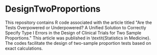 # DesignTwoProportions

This repository contains R code associated with the article titled "Are the Tests Overpowered or Underpowered? A Unified Solution to Correctly Specify Type I Errors in the Design of Clinical Trials for Two Sample Proportions." This article was published in \textit{Statistics in Medicine}. The codes facilitate the design of two-sample proportion tests based on exact calculations.
